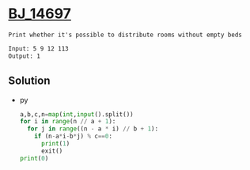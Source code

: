 # [BJ_14697](https://acmicpc.net/problem/14697)

```en
Print whether it's possible to distribute rooms without empty beds
```

```txt
Input: 5 9 12 113
Output: 1
```

## Solution

* py

  ```py
  a,b,c,n=map(int,input().split())
  for i in range(n // a + 1):
    for j in range((n - a * i) // b + 1):
      if (n-a*i-b*j) % c==0:
        print(1)
        exit()
  print(0)
  ```
